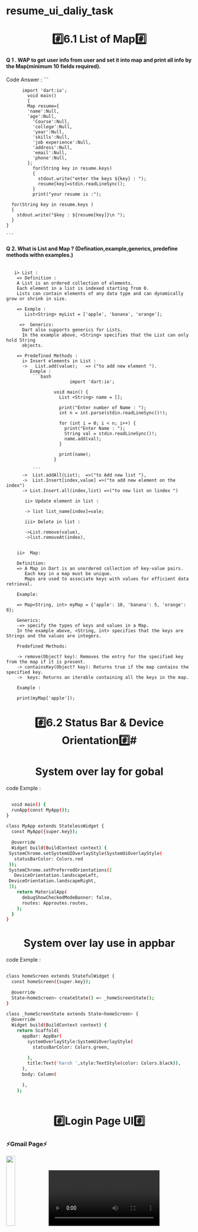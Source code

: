 # resume_ui_daliy_task

<h1 align="center"> #️⃣6.1 List of Map#️⃣</h1>

<P align="center">
<h4 align="left">
  Q 1 . WAP to get user info from user and set it into map and print all info by the Map(minimum 10 fields required).</h4>
  <P>
  Code Answer :
    ```
           
          import 'dart:io';
            void main()
            {
            Map resume={
            'name':Null,
            'age':Null,
              'Course':Null,
              'college':Null,
              'year':Null,
              'skills':Null,
              'job experience':Null,
              'address':Null,
              'email':Null,
              'phone':Null,
            };
              for(String key in resume.keys)
              {
                stdout.write("enter the keys ${key} : ");
                resume[key]=stdin.readLineSync();
              }
              print("your resume is :");
      
      for(String key in resume.keys )
      {
        stdout.write("$key : ${resume[key]}\n ");
      }
    }

    ```
    

 
 
 </p>
</p>

<p align ="center">
  <h4 align="left">Q 2. What is List and Map ? (Defination,example,generics, predefine methods withn examples.)</h4>


```

   i> List :
    => Definition :
    A List is an ordered collection of elements. 
    Each element in a list is indexed starting from 0. 
    Lists can contain elements of any data type and can dynamically grow or shrink in size.
    
    => Exmple :
       List<String> myList = ['apple', 'banana', 'orange'];
    
     =>  Generics: 
      Dart also supports generics for Lists.
      In the example above, <String> specifies that the List can only hold String     
      objects.
    
    => Predefined Methods :
      i> Insert elements in List :
      ->   List.add(value);   => ("to add new element ").
         Exmple :
          ```bash
                        import 'dart:io';
                
                  void main() {
                    List <String> name = [];
                
                    print("Enter number of Name : ");
                    int n = int.parse(stdin.readLineSync()!);
                
                    for (int i = 0; i < n; i++) {
                      print("Enter Name : ");
                      String val = stdin.readLineSync()!;
                      name.add(val);
                    }
                
                    print(name);
                  }

          ```
      ->  List.addAll(List);  =>("to Add new list "),
      ->  List.Insert[index,value] =>("to add new element on the index")
      -> List.Insert.all(index,list) =>("to new list on lindex ")
     
       ii> Update element in list :
    
       -> list list_name[index]=vale;
    
       iii> Delete in list :
       
       ->List.remove(value),
       ->list.removeAt(index),
    
    
    ii>  Map:
    
    Definition: 
    => A Map in Dart is an unordered collection of key-value pairs. 
       Each key in a map must be unique. 
       Maps are used to associate keys with values for efficient data retrieval.
    
    Example:
    
    => Map<String, int> myMap = {'apple': 10, 'banana': 5, 'orange': 8};
    
    Generics: 
    -=> specify the types of keys and values in a Map. 
    In the example above, <String, int> specifies that the keys are Strings and the values are integers.
    
    Predefined Methods:
    
    -> remove(Object? key): Removes the entry for the specified key from the map if it is present.
    -> containsKey(Object? key): Returns true if the map contains the specified key.
    ->  keys: Returns an iterable containing all the keys in the map.
    
    Example :
    
    print(myMap['apple']); 
  ```
    
</p>

    


<h1 align="center"> #️⃣6.2 Status Bar & Device Orientation#️⃣#️</h1>
<P>
  <h1 align="center">System over lay for gobal </h1>
 
<P>

  code Exmple :
  
```bash
 
  void main() {
  runApp(const MyApp());
}

class MyApp extends StatelessWidget {
  const MyApp({super.key});

  @override
  Widget build(BuildContext context) {
 SystemChrome.setSystemUIOverlayStyle(SystemUiOverlayStyle(
   statusBarColor: Colors.red
 ));
 SystemChrome.setPreferredOrientations([
   DeviceOrientation.landscapeLeft,
 DeviceOrientation.landscapeRight,
 ]);
    return MaterialApp(
      debugShowCheckedModeBanner: false,
      routes: Approutes.routes,
    );
  }
}

```


</p>
<h1 align="center">System over lay use in appbar</h1>
 
<P>
  code Exmple :
  
```bash
 
class homeScreen extends StatefulWidget {
  const homeScreen({super.key});

  @override
  State<homeScreen> createState() => _homeScreenState();
}

class _homeScreenState extends State<homeScreen> {
  @override
  Widget build(BuildContext context) {
    return Scaffold(
      appBar: AppBar(
        systemOverlayStyle:SystemUiOverlayStyle(
          statusBarColor: Colors.green,

        ),
        title:Text('harsh ',style:TextStyle(color: Colors.black)),
      ),
      body: Column(

      ),
    );
  

```

</p>

</P>

<h1 align="center">#️⃣Login Page UI#️⃣</h1>
<h3 align="left">⚡Gmail Page⚡</h3>
<p>
  <img src="https://github.com/harshdusane2103/resume_ui_daliy_task/blob/master/gmail.png" width=22%,height=35%>
  <video src="https://github.com/harshdusane2103/resume_ui_daliy_task/assets/161817658/52763908-1bfd-4c8e-85d4-29a7e475e7b8">
</p>
    <h3 align="left">⚡Login -SingUp Page ⚡</h3>
<p>
  <img src="https://github.com/harshdusane2103/resume_ui_daliy_task2/blob/master/p1.png" width=22%,height=35%>
  <img src="https://github.com/harshdusane2103/resume_ui_daliy_task2/blob/master/p2.png" width=22%,height=35%>
  <img src="https://github.com/harshdusane2103/resume_ui_daliy_task2/blob/master/p3.png" width=22%,height=35%>
 
  
  <video src="https://github.com/harshdusane2103/resume_ui_daliy_task2/assets/161817658/b23dc075-6303-455e-ae3b-9ef2fda0e5e6">
</p>












